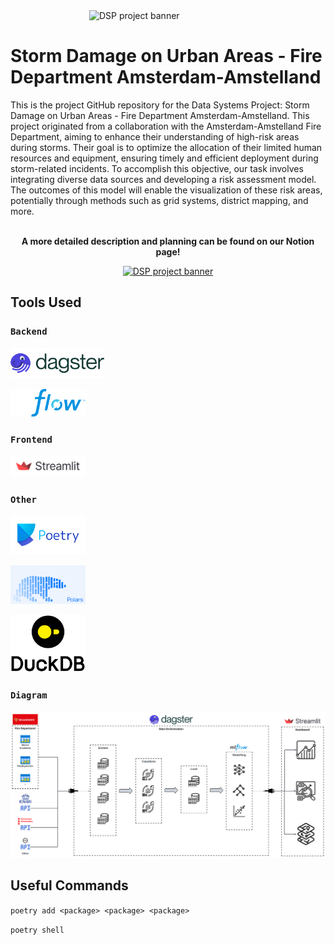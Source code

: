 <img src="https://images.unsplash.com/photo-1624692630016-78ac2e23f6f0?ixlib=rb-4.0.3&q=85&fm=jpg&crop=entropy&cs=srgb&w=3600" alt="DSP project banner" title="Storm Damage on Urban Areas - Fire Department Amsterdam-Amstelland" style="object-fit: cover; display: block; margin-left: auto; margin-right: auto; width: 50%" />

# Storm Damage on Urban Areas - Fire Department Amsterdam-Amstelland

This is the project GitHub repository for the Data Systems Project: Storm Damage on Urban Areas - Fire Department Amsterdam-Amstelland.
This project originated from a collaboration with the Amsterdam-Amstelland Fire Department, aiming to enhance their understanding of high-risk areas during storms. Their goal is to optimize the allocation of their limited human resources and equipment, ensuring timely and efficient deployment during storm-related incidents. To accomplish this objective, our task involves integrating diverse data sources and developing a risk assessment model. The outcomes of this model will enable the visualization of these risk areas, potentially through methods such as grid systems, district mapping, and more.
<br/><br/>

<div style="text-align:center">
<p><strong>A more detailed description and planning can be found on our Notion page!</strong></p>
<a href="https://www.notion.so/Storm-Damage-on-Urban-Areas-Fire-Department-Amsterdam-Amstelland-d1496da5dfee4811b19711fb884cc01f?pvs=4"><img src="https://upload.wikimedia.org/wikipedia/commons/thumb/e/e9/Notion-logo.svg/1024px-Notion-logo.svg.png" alt="DSP project banner" title="Storm Damage on Urban Areas - Fire Department Amsterdam-Amstelland" width="50" height="50" style="flex " /></a></div>

## Tools Used

### `Backend`

<a href="https://dagster.io/"> <img src="./images/dagster-primary-horizontal.png" alt="Dagster" title="Dagster.io" width="150"/></a>

<a href="https://mlflow.org/"> <img src="./images/MLflow-logo-final-white-TM.png" alt="MLFlow" title="MLFlow" width="120"/></a>

### `Frontend`

<a href="https://streamlit.io/"> <img src="./images/streamlit-logo-secondary-colormark-darktext.svg" alt="Streamlit" title="Streamlit" width="120"/></a>

### `Other`

<a href="https://python-poetry.org/"> <img src="./images/poetry-logo.png" alt="Poetry" title="Poetry" width="120"/></a>

<a href="https://pola.rs/"> <img src="./images/polars.png" alt="Polars" title="Polars" width="120"/></a>

<a href="https://duckdb.org/"> <img src="./images/DuckDB_Logo.png" alt="DuckDB" title="DuckDB" width="120"/></a>

### `Diagram`

![Project Solution Diagram](./images/Project-Solution-Diagram.svg)

## Useful Commands

`poetry add <package> <package> <package>`

`poetry shell`
